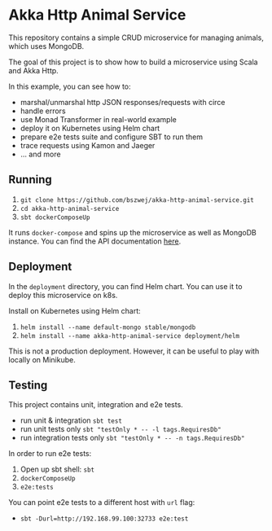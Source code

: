 # Akka Http Animal Service

This repository contains a simple CRUD microservice for managing animals, which uses MongoDB.

The goal of this project is to show how to build a microservice using Scala and Akka Http. 

In this example, you can see how to:
- marshal/unmarshal http JSON responses/requests with circe
- handle errors
- use Monad Transformer in real-world example
- deploy it on Kubernetes using Helm chart
- prepare e2e tests suite and configure SBT to run them
- trace requests using Kamon and Jaeger
- ... and more

## Running

1. `git clone https://github.com/bszwej/akka-http-animal-service.git`
1. `cd akka-http-animal-service`
1. `sbt dockerComposeUp`

It runs `docker-compose` and spins up the microservice as well as MongoDB instance. 
You can find the API documentation [here](./docs/api.yaml).

## Deployment

In the `deployment` directory, you can find Helm chart. You can use it to deploy this microservice on k8s.

Install on Kubernetes using Helm chart:

1. `helm install --name default-mongo stable/mongodb`
1. `helm install --name akka-http-animal-service deployment/helm`

This is not a production deployment. However, it can be useful to play with locally on Minikube.

## Testing

This project contains unit, integration and e2e tests.

- run unit & integration `sbt test`
- run unit tests only `sbt "testOnly * -- -l tags.RequiresDb"`
- run integration tests only `sbt "testOnly * -- -n tags.RequiresDb"`

In order to run e2e tests:
1. Open up sbt shell: `sbt` 
1. `dockerComposeUp`
1. `e2e:tests` 

You can point e2e tests to a different host with `url` flag:
- `sbt -Durl=http://192.168.99.100:32733 e2e:test`
